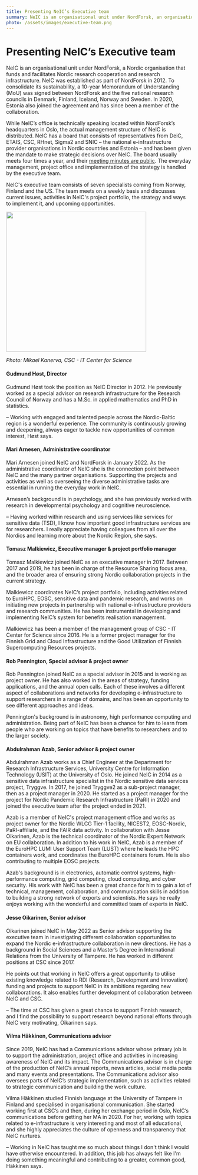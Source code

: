 ```yaml
---
title: Presenting NeIC’s Executive team
summary: NeIC is an organisational unit under NordForsk, an organisation funding and facilitating Nordic research cooperation and research infrastructure. While NeIC’s office is located in Oslo, the management structure of NeIC is distributed. In this article, we present the people who take care of the everyday management at NeIC. 
photo: /assets/images/executive-team.png
---
```


Presenting NeIC’s Executive team
===========================

NeIC is an organisational unit under NordForsk, a Nordic organisation that funds and facilitates Nordic research cooperation and research infrastructure. NeIC was established as part of NordForsk in 2012. To consolidate its sustainability, a 10-year Memorandum of Understanding (MoU) was signed between NordForsk and the five national research councils in Denmark, Finland, Iceland, Norway and Sweden. In 2020, Estonia also joined the agreement and has since been a member of the collaboration. 

While NeIC’s office is technically speaking located within NordForsk’s headquarters in Oslo, the actual management structure of NeIC is distributed. NeIC has a board that consists of representatives from DeiC, ETAIS, CSC, RHnet, Sigma2 and SNIC – the national e-infrastructure provider organisations in Nordic countries and Estonia – and has been given the mandate to make strategic decisions over NeIC. The board usually meets four times a year, and their [meeting minutes are public](https://wiki.neic.no/wiki/Category:Board_meeting_minutes). The everyday management, project office and implementation of the strategy is handled by the executive team.

NeIC's executive team consists of seven specialists coming from Norway, Finland and the US. The team meets on a weekly basis and discusses current issues, activities in NeIC's project portfolio, the strategy and ways to implement it, and upcoming opportunities. 

<img class="normal" src="{% include baseurl %}/assets/images/news/220927-executiveteam.jpeg" height="380" class="center" margin="0px 5px"></p>

*Photo: Mikael Kanerva, CSC - IT Center for Science*

#### Gudmund Høst, Director
Gudmund Høst took the position as NeIC Director in 2012. He previously worked as a special advisor on research infrastructure for the Research Council of Norway and has a M.Sc. in applied mathematics and PhD in statistics. 

– Working with engaged and talented people across the Nordic-Baltic region is a wonderful experience. The community is continuously growing and deepening, always eager to tackle new opportunities of common interest, Høst says.

#### Mari Arnesen, Administrative coordinator
Mari Arnesen joined NeIC and NordForsk in January 2022. As the administrative coordinator of NeIC she is the connection point between NeIC and the many partner organisations. Supporting the projects and activities as well as overseeing the diverse administrative tasks are essential in running the everyday work in NeIC. 

Arnesen’s background is in psychology, and she has previously worked with research in developmental psychology and cognitive neuroscience.

– Having worked within research and using services like services for sensitive data (TSD), I know how important good infrastructure services are for researchers. I really appreciate having colleagues from all over the Nordics and learning more about the Nordic Region, she says.

#### Tomasz Malkiewicz, Executive manager & project portfolio manager
Tomasz Malkiewicz joined NeIC as an executive manager in 2017. Between 2017 and 2019, he has been in charge of the Resource Sharing focus area, and the broader area of ensuring strong Nordic collaboration projects in the current strategy. 

Malkiewicz coordinates NeIC’s project portfolio, including activities related to EuroHPC, EOSC, sensitive data and pandemic research, and works on initiating new projects in partnership with national e-infrastructure providers and research communities. He has been instrumental in developing and implementing NeIC’s system for benefits realisation management. 

Malkiewicz has been a member of the management group of CSC - IT Center for Science since 2016. He is a former project manager for the Finnish Grid and Cloud Infrastructure and the Good Utilization of Finnish Supercomputing Resources projects. 

#### Rob Pennington, Special advisor & project owner
Rob Pennington joined NeIC as a special advisor in 2015 and is working as project owner. He has also worked in the areas of strategy, funding applications, and the annual open calls. Each of these involves a different aspect of collaborations and networks for developing e-infrastructure to support researchers in a range of domains, and has been an opportunity to see different approaches and ideas.

Pennington's background is in astronomy, high performance computing and administration. Being part of NeIC has been a chance for him to learn from people who are working on topics that have benefits to researchers and to the larger society.   

#### Abdulrahman Azab, Senior advisor & project owner
Abdulrahman Azab works as a Chief Engineer at the Department for Research Infrastructure Services, University Centre for Information Technology (USIT) at the University of Oslo. He joined NeIC in 2014 as a sensitive data infrastructure specialist in the Nordic sensitive data services project, Tryggve. In 2017, he joined Tryggve2 as a sub-project manager, then as a project manager in 2020. He started as a project manager for the project for Nordic Pandemic Research Infrastructure (PaRI) in 2020 and joined the executive team after the project ended in 2021. 

Azab is a member of NeIC's project management office and works as project owner for the Nordic WLCG Tier-1 facility, NICEST2, EOSC-Nordic, PaRI-affiliate, and the FAIR data activity. In collaboration with Jesse Oikarinen, Azab is the technical coordinator of the Nordic Expert Network on EU collaboration. In addition to his work in NeIC, Azab is a member of the EuroHPC LUMI User Support Team (LUST) where he leads the HPC containers work, and coordinates the EuroHPC containers forum. He is also contributing to multiple EOSC projects.

Azab's background is in electronics, automatic control systems, high-performance computing, grid computing, cloud computing, and cyber security. His work with NeIC has been a great chance for him to gain a lot of technical, management, collaboration, and communication skills in addition to building a strong network of exports and scientists. He says he really enjoys working with the wonderful and committed team of experts in NeIC. 

#### Jesse Oikarinen, Senior advisor
Oikarinen joined NeIC in May 2022 as Senior advisor supporting the executive team in investigating different collaboration opportunities to expand the Nordic e-infrastructure collaboration in new directions. He has a background in Social Sciences and a Master’s Degree in International Relations from the University of Tampere. He has worked in different positions at CSC since 2017.

He points out that working in NeIC offers a great opportunity to utilise existing knowledge related to RDI (Research, Development and Innovation) funding and projects to support NeIC in its ambitions regarding new collaborations. It also enables further development of collaboration between NeIC and CSC. 

– The time at CSC has given a great chance to support Finnish research, and I find the possibility to support research beyond national efforts through NeIC very motivating, Oikarinen says.

#### Vilma Häkkinen, Communications advisor

Since 2019, NeIC has had a Communications advisor whose primary job is to support the administration, project office and activities in increasing awareness of NeIC and its impact. The Communications advisor is in charge of the production of NeIC’s annual reports, news articles, social media posts and many events and presentations. The Communications advisor also oversees parts of NeIC’s strategic implementation, such as activities related to strategic communication and building the work culture. 

Vilma Häkkinen studied Finnish language at the University of Tampere in Finland and specialised in organisational communication. She started working first at CSC’s and then, during her exchange period in Oslo, NeIC’s communications before getting her MA in 2020. For her, working with topics related to e-infrastructure is very interesting and most of all educational, and she highly appreciates the culture of openness and transparency that NeIC nurtures. 

– Working in NeIC has taught me so much about things I don't think I would have otherwise encountered. In addition, this job has always felt like I'm doing something meaningful and contributing to a greater, common good, Häkkinen says.